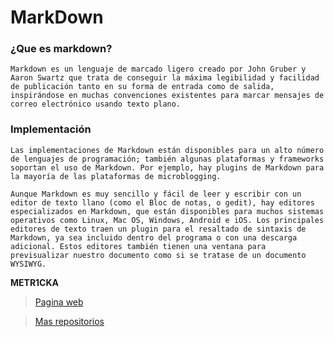 # MarkDown

### ¿Que es markdown?

```
Markdown es un lenguaje de marcado ligero creado por John Gruber y Aaron Swartz que trata de conseguir la máxima legibilidad y facilidad de publicación tanto en su forma de entrada como de salida, inspirándose en muchas convenciones existentes para marcar mensajes de correo electrónico usando texto plano.
```

### Implementación

```
Las implementaciones de Markdown están disponibles para un alto número de lenguajes de programación; también algunas plataformas y frameworks soportan el uso de Markdown. Por ejemplo, hay plugins de Markdown para la mayoría de las plataformas de microblogging.

Aunque Markdown es muy sencillo y fácil de leer y escribir con un editor de texto llano (como el Bloc de notas, o gedit), hay editores especializados en Markdown, que están disponibles para muchos sistemas operativos como Linux, Mac OS, Windows, Android e iOS. Los principales editores de texto traen un plugin para el resaltado de sintaxis de Markdown, ya sea incluido dentro del programa o con una descarga adicional. Estos editores también tienen una ventana para previsualizar nuestro documento como si se tratase de un documento WYSIWYG.
```

**METR1CKA**

> [Pagina web](https://metr1cka.github.io "Visitanos")

> [Mas repositorios](https://github.com/METR1CKA "Mi perfil")


